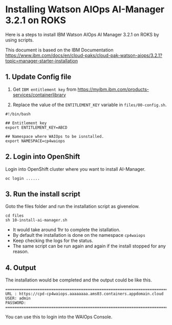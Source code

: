 # Installing Watson AIOps AI-Manager 3.2.1 on ROKS

Here is a steps to install IBM Watson AIOps AI Manager 3.2.1 on ROKS by using scripts.

This document is based on the IBM Documentation https://www.ibm.com/docs/en/cloud-paks/cloud-pak-watson-aiops/3.2.1?topic=manager-starter-installation


## 1. Update Config file

1. Get `IBM entitlement key` from https://myibm.ibm.com/products-services/containerlibrary

2. Replace the value of the `ENTITLEMENT_KEY` variable in `files/00-config.sh`.

```
#!/bin/bash

## Entitlement key
export ENTITLEMENT_KEY=ABCD

## Namespace where WAIOps to be isnstalled.
export NAMESPACE=cp4waiops
```

## 2. Login into OpenShift

Login into OpenShift cluster where you want to install AI-Manager.

```
oc login ......
```

## 3. Run the install script

Goto the files folder and run the installation script as givenelow.

```
cd files
sh 10-install-ai-manager.sh
```

- It would take around 1hr to complete the istallation. 
- By default the installation is done on the namespace `cp4waiops`
- Keep checking the logs for the status. 
- The same script can be run again and again if the install stopped for any reason.

## 4. Output
 
The installation would be completed and the output could be like this.

```
=====================================================================================================
URL : https://cpd-cp4waiops.aaaaaaaa.ams03.containers.appdomain.cloud
USER: admin
PASSWORD: 
=====================================================================================================

```
You can use this to login into the WAIOps Console.

